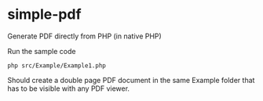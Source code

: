 # simple-pdf

Generate PDF directly from PHP (in native PHP)


Run the sample code

```
php src/Example/Example1.php
```

Should create a double page PDF document in the same Example folder that has to be visible with any PDF viewer.



